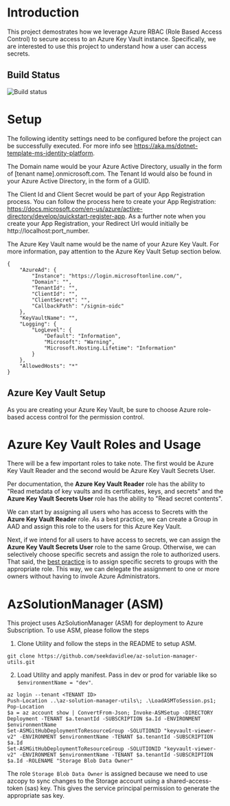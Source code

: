# Introduction
This project demostrates how we leverage Azure RBAC (Role Based Access Control) to secure access to an Azure Key Vault instance. Specifically, we are interested to use this project to understand how a user can access secrets.

## Build Status
![Build status](https://github.com/seekdavidlee/Eklee-KeyVault/actions/workflows/app.yml/badge.svg)

# Setup
The following identity settings need to be configured before the project can be successfully executed. For more info see https://aka.ms/dotnet-template-ms-identity-platform. 

The Domain name would be your Azure Active Directory, usually in the form of [tenant name].onmicrosoft.com. The Tenant Id would also be found in your Azure Active Directory, in the form of a GUID. 

The Client Id and Client Secret would be part of your App Registration process. You can follow the process here to create your App Registration: https://docs.microsoft.com/en-us/azure/active-directory/develop/quickstart-register-app. As a further note when you create your App Registration, your Redirect Url would initially be http://localhost:port_number. 

The Azure Key Vault name would be the name of your Azure Key Vault. For more information, pay attention to the Azure Key Vault Setup section below.

```
{
	"AzureAd": {
		"Instance": "https://login.microsoftonline.com/",
		"Domain": "",
		"TenantId": "",
		"ClientId": "",
		"ClientSecret": "",
		"CallbackPath": "/signin-oidc"
	},
	"KeyVaultName": "",
	"Logging": {
		"LogLevel": {
			"Default": "Information",
			"Microsoft": "Warning",
			"Microsoft.Hosting.Lifetime": "Information"
		}
	},
	"AllowedHosts": "*"
}
```

## Azure Key Vault Setup
As you are creating your Azure Key Vault, be sure to choose Azure role-based access control for the permission control.

# Azure Key Vault Roles and Usage
There will be a few important roles to take note. The first would be Azure Key Vault Reader and the second would be Azure Key Vault Secrets User.

Per documentation, the **Azure Key Vault Reader** role has the ability to "Read metadata of key vaults and its certificates, keys, and secrets" and the **Azure Key Vault Secrets User** role has the ability to "Read secret contents". 

We can start by assigning all users who has access to Secrets with the **Azure Key Vault Reader** role. As a best practice, we can create a Group in AAD and assign this role to the users for this Azure Key Vault.

Next, if we intend for all users to have access to secrets, we can assign the **Azure Key Vault Secrets User** role to the same Group. Otherwise, we can selectively choose specific secrets and assign the role to authorized users. That said, the [best practice](https://docs.microsoft.com/en-us/azure/active-directory/roles/best-practices#6-use-groups-for-azure-ad-role-assignments-and-delegate-the-role-assignment) is to assign specific secrets to groups with the appropriate role. This way, we can delegate the assignment to one or more owners without having to invole Azure Administrators.

# AzSolutionManager (ASM)

This project uses AzSolutionManager (ASM) for deployment to Azure Subscription. To use ASM, please follow the steps

1. Clone Utility and follow the steps in the README to setup ASM.

```
git clone https://github.com/seekdavidlee/az-solution-manager-utils.git
```

2. Load Utility and apply manifest. Pass in dev or prod for variable like so ``` $environmentName = "dev" ```.

```
az login --tenant <TENANT ID>
Push-Location ..\az-solution-manager-utils\; .\LoadASMToSession.ps1; Pop-Location
$a = az account show | ConvertFrom-Json; Invoke-ASMSetup -DIRECTORY Deployment -TENANT $a.tenantId -SUBSCRIPTION $a.Id -ENVIRONMENT $environmentName
Set-ASMGitHubDeploymentToResourceGroup -SOLUTIONID "keyvault-viewer-v2" -ENVIRONMENT $environmentName -TENANT $a.tenantId -SUBSCRIPTION $a.Id
Set-ASMGitHubDeploymentToResourceGroup -SOLUTIONID "keyvault-viewer-v2" -ENVIRONMENT $environmentName -TENANT $a.tenantId -SUBSCRIPTION $a.Id -ROLENAME "Storage Blob Data Owner"
```

The role `Storage Blob Data Owner` is assigned because we need to use azcopy to sync changes to the Storage account using a shared-access-token (sas) key. This gives the service principal permission to generate the appropriate sas key.